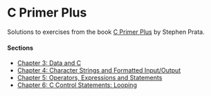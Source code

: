 C Primer Plus
=============

Solutions to exercises from the book [C Primer Plus](http://www.amazon.com/Primer-Plus-6th-Developers-Library/dp/0321928423/ref=sr_1_1?ie=UTF8&qid=1444160774&sr=8-1&keywords=c+primer+plus) by Stephen Prata.

#### Sections

- [Chapter 3: Data and C](ch3/)
- [Chapter 4: Character Strings and Formatted Input/Output](ch4/)
- [Chapter 5: Operators, Expressions and Statements](ch5/)
- [Chapter 6: C Control Statements: Looping](ch6/)